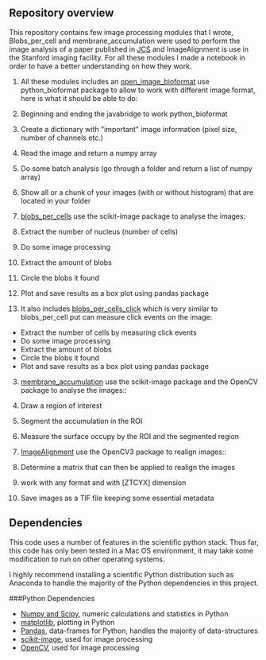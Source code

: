 ## Repository overview

This repository contains few image processing modules that I wrote, Blobs_per_cell and membrane_accumulation were used to perform the image analysis of a paper published in [JCS](http://jcs.biologists.org/content/early/2016/01/08/jcs.173674) and ImageAlignment is use in the Stanford imaging facility. For all these modules I made a notebook in order to have a better understanding on how they work. 

1. All these modules includes an [open_image_bioformat](https://github.com/cespenel/image_processing/blob/master/Blobs_per_cell/scripts/open_image_bioformat.py) use python_bioformat package to allow to work with different image format, here is what it should be able to do:
 1. Beginning and ending the javabridge to work python_bioformat
 2. Create a dictionary with "important" image information (pixel size, number of channels etc.)
 3. Read the image and return a numpy array
 4. Do some batch analysis (go through a folder and return a list of numpy array)
 5. Show all or a chunk of your images (with or without histogram) that are located in your folder

2. [blobs_per_cells](https://github.com/cespenel/image_processing/blob/master/Blobs_per_cell/scripts/blobs_per_cell.py) use the scikit-image package to analyse the images:
 1. Extract the number of nucleus (number of cells)
 2. Do some image processing
 3. Extract the amount of blobs
 4. Circle the blobs it found
 5. Plot and save results as a box plot using pandas package

 6. It also includes [blobs_per_cells_click](https://github.com/cespenel/image_processing/blob/master/Blobs_per_cell/scripts/blobs_per_cell_click.py) which is very similar to blobs_per_cell put can measure click events on the image:
 * Extract the number of cells by measuring click events
 * Do some image processing
 * Extract the amount of blobs
 * Circle the blobs it found
 * Plot and save results as a box plot using pandas package
 
 
3. [membrane_accumulation](https://github.com/cespenel/image_processing/blob/master/membrane_accumulation/scripts/segmentation_click.py) use the scikit-image package and the OpenCV package to analyse the images::
 1. Draw a region of interest
 2. Segment the accumulation in the ROI
 3. Measure the surface occupy by the ROI and the segmented region


4. [ImageAlignment](https://github.com/cespenel/image_processing/blob/master/ImageAlignment/ImageAlignment.py) use the OpenCV3 package to realign images::
 1. Determine a matrix that can then be applied to realign the images
 2. work with any format and with [ZTCYX] dimension
 3. Save images as a TIF file keeping some essential metadata

## Dependencies

This code uses a number of features in the scientific python stack. Thus far, this code has only been tested in a Mac OS environment, it may take some modification to run on other operating systems.

I highly recommend installing a scientific Python distribution such as Anaconda to handle the majority of the Python dependencies in this project.

###Python Dependencies

* [Numpy and Scipy](http://www.scipy.org/), numeric calculations and statistics in Python 
* [matplotlib](http://matplotlib.org/), plotting in Python
* [Pandas](http://pandas.pydata.org/), data-frames for Python, handles the majority of data-structures  
* [scikit-image](http://scikit-image.org/), used for image processing
* [OpenCV](http://opencv.org//), used for image processing


